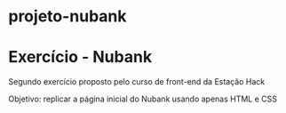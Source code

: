 # projeto-nubank
<h1> Exercício - Nubank </h1>

<p>Segundo exercício proposto pelo curso de front-end da Estação Hack </p>
<p>Objetivo: replicar a página inicial do Nubank usando apenas HTML e CSS </p>
